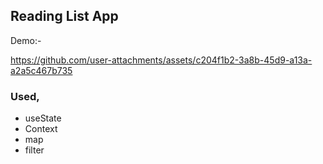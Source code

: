 ## Reading List App

Demo:-



https://github.com/user-attachments/assets/c204f1b2-3a8b-45d9-a13a-a2a5c467b735


### Used,
  - useState
  - Context
  - map
  - filter
